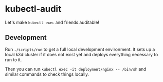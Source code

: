 # kubectl-audit

Let's make `kubectl exec` and friends auditable!

## Development

Run `./scripts/run` to get a full local development environment.  It sets up a local
k3d cluster if it does not exist yet and deploys everything necessary to run to it.

Then you can run `kubectl exec -it deployment/nginx -- /bin/sh` and similar commands
to check things locally.
